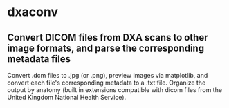 # dxaconv
## Convert DICOM files from DXA scans to other image formats, and parse the corresponding metadata files

Convert .dcm files to .jpg (or .png), preview images via matplotlib, and convert each file's corresponding metadata to a .txt file. Organize the output by anatomy (built in extensions compatible with dicom files from the United Kingdom National Health Service).

